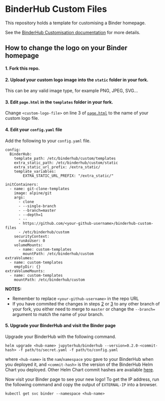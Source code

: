 # BinderHub Custom Files

This repository holds a template for customising a Binder homepage.

See the [BinderHub Customisation documentation](https://binderhub.readthedocs.io/en/latest/customizing.html#template-customization) for more details.

## How to change the logo on your Binder homepage

#### 1. Fork this repo.

#### 2. Upload your custom logo image into the `static` folder in your fork.

This can be any valid image type, for example PNG, JPEG, SVG...

#### 3. Edit `page.html` in the `templates` folder in your fork.

Change `<custom-logo-file>` on line 3 of [`page.html`](templates/page.html) to the name of your custom logo file.

#### 4. Edit your `config.yaml` file

Add the following  to your `config.yaml` file.

```
config:
  BinderHub:
    template_path: /etc/binderhub/custom/templates
    extra_static_path: /etc/binderhub/custom/static
    extra_static_url_prefix: /extra_static/
    template_variables:
        EXTRA_STATIC_URL_PREFIX: "/extra_static/"

initContainers:
  - name: git-clone-templates
    image: alpine/git
    args:
      - clone
      - --single-branch
      - --branch=master
      - --depth=1
      - --
      - https://github.com/<your-github-username>/binderhub-custom-files
      - /etc/binderhub/custom
    securityContext:
      runAsUser: 0
    volumeMounts:
      - name: custom-templates
        mountPath: /etc/binderhub/custom
extraVolumes:
  - name: custom-templates
    emptyDir: {}
extraVolumeMounts:
  - name: custom-templates
    mountPath: /etc/binderhub/custom
```

**NOTES:**
* Remember to replace `<your-github-username>` in the repo URL
* If you have commited the changes in steps [2](#2-upload-your-custom-logo-image-into-the-static-folder-in-your-fork) or [3](#3-edit-pagehtml-in-the-templates-folder-in-your-fork) to any other branch of your fork, you either need to merge to `master` or change the `--branch=` argument to match the name of your branch.

#### 5. Upgrade your BinderHub and visit the Binder page

Upgrade your BinderHub with the following command.

```
helm upgrade <hub-name> jupyterhub/binderhub --version=0.2.0-<commit-hash> -f path/to/secret.yaml -f path/to/config.yaml
```

where `<hub-name>` is the `nam`/`namespace` you gave to your BinderHub when you deployed it, and `<commit-hash>` is the version of the BinderHub Helm Chart you deployed.
Other Helm Chart commit hashes are available [here](https://jupyterhub.github.io/helm-chart/#development-releases-binderhub).

Now visit your Binder page to see your new logo!
To get the IP address, run the following command and copy the output of `EXTERNAL-IP` into a browser.

```
kubectl get svc binder --namespace <hub-name>
```
